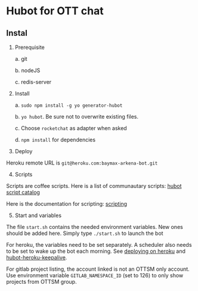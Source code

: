 # Hubot for OTT chat

## Instal

1. Prerequisite

    a. git

    b. nodeJS

    c. redis-server

2. Install

    a. `sudo npm install -g yo generator-hubot`

    b. `yo hubot`. Be sure not to overwrite existing files.

    c. Choose `rocketchat` as adapter when asked

    d. `npm install` for dependencies

3. Deploy

Heroku remote URL is `git@heroku.com:baymax-arkena-bot.git`

4. Scripts

Scripts are coffee scripts. Here is a list of communautary scripts:
[hubot script catalog](https://hubot-script-catalog.herokuapp.com/)

Here is the documentation for scripting:
[scripting](https://github.com/github/hubot/blob/master/docs/scripting.md)

5. Start and variables

The file `start.sh` contains the needed environment variables. New ones should
be added here. Simply type `./start.sh` to launch the bot

For heroku, the variables need to be set separately. A scheduler also needs to
be set to wake up the bot each morning. See [deploying on
heroku](https://github.com/hubot-scripts/hubot-heroku-keepalive) and
[hubot-heroku-keepalive](https://github.com/hubot-scripts/hubot-heroku-keepalive).

For gitlab project listing, the account linked is not an OTTSM only account.
Use environment variable `GITLAB_NAMESPACE_ID` (set to 126) to only show
projects from OTTSM group.
